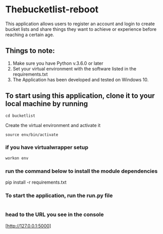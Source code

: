 # Thebucketlist-reboot
This application allows users to register an account and login to create bucket lists and share things they want to achieve or experience before reaching a certain age.

## Things to note:
1. Make sure you have Python v.3.6.0 or later
2. Set your virtual environment with the software listed in the requirements.txt
3. The Application has been developed and tested on Windows 10.

## To start using this application, clone it to your local machine by running

```git clone https://github.com/Thegaijin/Thebucketlist.git
cd bucketlist
``` 

Create the virtual environment and activate it

```virtualenv env
source env/bin/activate
```

### if you have virtualwrapper setup

```mkvirtualenv env
workon env
```

### run the command below to install the module dependencies

pip install -r requirements.txt

### To start the application, run the run.py file

```python run.py
``` 

### head to the URL you see in the console

[http://127.0.0.1:5000]
